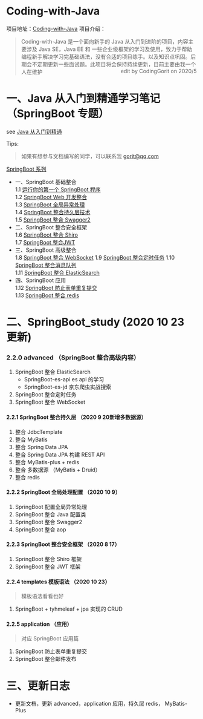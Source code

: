 # Coding-with-Java  

项目地址：[Coding-with-Java](https://github.com/CodingGorit/Coding-with-Java)
项目介绍：
> Coding-with-Java 是一个面向新手的 Java 从入门到进阶的项目，内容主要涉及 Java SE，Java EE 和 一些企业级框架的学习及使用，致力于帮助编程新手解决学习完基础语法，没有合适的项目练手。以及知识点巩固。后期会不定期更新一些面试题。此项目将会保持持续更新，目前主要由我一个人在维护    <span style="float:right">edit by CodingGorit on 2020/5</span>  
  


# 一、Java 从入门到精通学习笔记  （SpringBoot 专题）
see [Java 从入门到精通](https://www.yuque.com/u300253/learnjava)

Tips:
> 如果有想参与文档编写的同学，可以联系我 gorit@qq.com  

[SpringBoot 系列]()   
- 一、SpringBoot 基础整合  
    1.1 [运行你的第一个 SpringBoot 程序](https://www.yuque.com/u300253/learnjava/fa4gbl)  
    1.2 [SpringBoot Web 开发整合](https://www.yuque.com/u300253/learnjava/gah719)  
    1.3 [SpringBoot 全局异常处理](https://www.yuque.com/u300253/learnjava/zh4czx)  
    1.4 [SpringBoot 整合持久层技术](https://www.yuque.com/u300253/learnjava/piot24)   
    1.5 [SpringBoot 整合 Swagger2](https://www.yuque.com/u300253/learnjava/egvrx8)    
- 二、SpringBoot 整合安全框架    
    1.6 [SpringBoot 整合 Shiro](https://www.yuque.com/u300253/learnjava/uua9sb)   
    1.7 [SpringBoot 整合JWT](https://www.yuque.com/u300253/learnjava/qsu9ni)  
- 三、SpringBoot 高级整合   
    1.8 [SpringBoot 整合 WebSocket](https://www.yuque.com/u300253/learnjava/gbmw8g)
    1.9 [SpringBoot 整合定时任务](https://www.yuque.com/u300253/learnjava/arhauv)
    1.10 [SpringBoot 整合消息队列](https://www.yuque.com/u300253/learnjava/ta42m8)  
    1.11 [SpringBoot 整合 ElasticSearch](https://www.yuque.com/u300253/learnjava/sxhapw)   
- 四、SpringBoot 应用  
    1.12 [SpringBoot 防止表单重复提交](https://www.yuque.com/u300253/learnjava/mmsgo6)  
    1.13 [SpringBoot 整合 redis](https://www.yuque.com/u300253/learnjava/lehaln)  



# 二、SpringBoot_study  (2020 10 23 更新)
### 2.2.0 advanced （SpringBoot 整合高级内容）
1. SpringBoot 整合 ElasticSearch
    - SpringBoot-es-api  es api 的学习
    - SpringBoot-es-jd  京东爬虫实战搜索  
2. SpringBoot 整合定时任务    
3. SpringBoot 整合 WebSocket  

#### 2.2.1 SpringBoot 整合持久层  （2020 9 20新增多数据源）
1. 整合 JdbcTemplate    
2. 整合 MyBatis    
3. 整合 Spring Data JPA    
4. 整合 Spring Data JPA  构建 REST API    
5. 整合 MyBatis-plus + redis
6. 整合 多数据源 （MyBatis + Druid） 
7. 整合 redis

#### 2.2.2 SpringBoot 全局处理配置  （2020 10 9）
1. SpringBoot 配置全局异常处理   
2. SpringBoot 整合 Java 配置类   
3. SpringBoot 整合 Swagger2   
4. SpringBoot 整合 aop 
  
#### 2.2.3 SpringBoot 整合安全框架 （2020 8 17）    
1. SpringBoot 整合 Shiro 框架
2. SpringBoot 整合 JWT 框架  

#### 2.2.4 templates 模板语法 （2020 10 23）
> 模板语法看看也好  
1. SpringBoot + tyhmeleaf + jpa 实现的 CRUD


#### 2.2.5 application  （应用）
> 对应 SpringBoot 应用篇
1. SpringBoot 防止表单重复提交
2. SpringBoot 整合邮件发布


# 三、更新日志
- 更新文档，更新 advanced，application 应用，持久层  redis， MyBatis-Plus